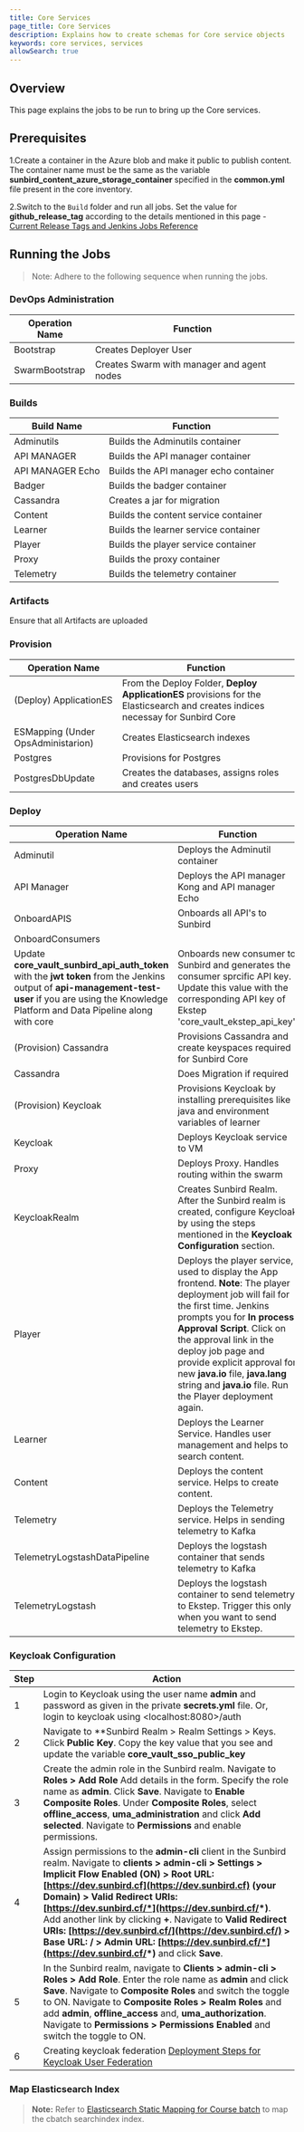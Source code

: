 ```yaml
---
title: Core Services
page_title: Core Services
description: Explains how to create schemas for Core service objects
keywords: core services, services
allowSearch: true
---
```


## Overview
This page explains the jobs to be run to bring up the Core services. 

## Prerequisites

1.Create a container in the Azure blob and make it public to publish content. The container name must be the same as the variable **sunbird_content_azure_storage_container** specified in the **common.yml** file present in the core inventory.

2.Switch to the `Build` folder and run all jobs. Set the value for **github_release_tag** according to the details mentioned in this page - [Current Release Tags and Jenkins Jobs Reference](developer-docs/server-installation/current_release_tags_n_jenkins_jobs)

## Running the Jobs
    
> Note: Adhere to the following sequence when running the jobs.

### DevOps Administration

| Operation Name | Function |
|--------------------|-----------| 
| Bootstrap | Creates Deployer User | 
| SwarmBootstrap | Creates Swarm with manager and agent nodes |

### Builds

| Build Name | Function |
|--------------------|-----------| 
| Adminutils | Builds the Adminutils container |
| API MANAGER | Builds the API manager container | 
| API MANAGER Echo | Builds the API manager echo container | 
| Badger | Builds the badger container |
| Cassandra | Creates a jar for migration |
| Content | Builds the content service container | 
| Learner | Builds the learner service container | 
 | Player | Builds the player service container |
 | Proxy | Builds the proxy container |  
 | Telemetry | Builds the telemetry container |

### Artifacts  
Ensure that all Artifacts are uploaded

### Provision

| Operation Name | Function |
|--------------------|-----------| 
| (Deploy) ApplicationES | From the Deploy Folder, **Deploy ApplicationES** provisions for the Elasticsearch and creates indices necessay for Sunbird Core|
| ESMapping (Under OpsAdministarion) | Creates Elasticsearch indexes |
| Postgres | Provisions for Postgres |
| PostgresDbUpdate | Creates the databases, assigns roles and creates users |

### Deploy

| Operation Name | Function |
|--------------------|-----------| 
| Adminutil | Deploys the Adminutil container | 
| API Manager | Deploys the API manager Kong and API manager Echo | 
| OnboardAPIS | Onboards all API's to Sunbird | 
| OnboardConsumers 
Update **core_vault_sunbird_api_auth_token** with the **jwt token** from the Jenkins output of **api-management-test-user** if you are using the Knowledge Platform and Data Pipeline along with core| Onboards new consumer to Sunbird and generates the consumer sprcific API key. Update this value with the corresponding API key of Ekstep 'core_vault_ekstep_api_key'. |   
| (Provision) Cassandra | Provisions Cassandra and create keyspaces required for Sunbird Core | 
| Cassandra | Does Migration if required | 
| (Provision) Keycloak | Provisions Keycloak by installing prerequisites like java and environment variables of learner | 
| Keycloak | Deploys Keycloak service to VM |  
| Proxy | Deploys Proxy. Handles routing within the swarm |  
| KeycloakRealm | Creates Sunbird Realm. After the Sunbird realm is created, configure Keycloak by using the steps mentioned in the **Keycloak Configuration** section. |
| Player | Deploys the player service, used to display the App frontend. **Note**: The player deployment job will fail for the first time. Jenkins prompts you for **In process Approval Script**. Click on the approval link in the deploy job page and provide explicit approval for new **java.io** file, **java.lang** string and **java.io** file. Run the Player deployment again.|
| Learner | Deploys the Learner Service. Handles user management and helps to search content. |  
| Content | Deploys the content service. Helps to create content. |  
| Telemetry | Deploys the Telemetry service. Helps in sending telemetry to Kafka|
| TelemetryLogstashDataPipeline | Deploys the logstash container that sends telemetry to Kafka|
| TelemetryLogstash | Deploys the logstash container to send telemetry to Ekstep. Trigger this only when you want to send telemetry to Ekstep.|

### Keycloak Configuration 

|Step | Action|
|------|-------|
|1 | Login to Keycloak using the user name **admin** and password as given in the private **secrets.yml** file. Or, login to keycloak using &#60;localhost:8080&#62;/auth | 
|2 | Navigate to **Sunbird Realm > Realm Settings > Keys. Click **Public Key**. Copy the key value that you see and update the variable **core_vault_sso_public_key**|  
| 3 | Create the admin role in the Sunbird realm. Navigate to **Roles > Add Role** Add details in the form. Specify the role name as **admin**. Click **Save**. Navigate to **Enable Composite Roles**. Under **Composite Roles**, select **offline_access**, **uma_administration** and click **Add selected**. Navigate to **Permissions** and enable permissions.|  
|4 | Assign permissions to the **admin-cli** client in the Sunbird realm. Navigate to **clients > admin-cli > Settings > Implicit Flow Enabled (ON) > Root URL: [https://dev.sunbird.cf](https://dev.sunbird.cf) (your Domain) > Valid Redirect URIs: [https://dev.sunbird.cf/*](https://dev.sunbird.cf/*)**.  Add another link by clicking **+**. Navigate to **Valid Redirect URIs: [https://dev.sunbird.cf/](https://dev.sunbird.cf/) > Base URL: / > Admin URL: [https://dev.sunbird.cf/*](https://dev.sunbird.cf/*)** and click **Save**.|  
|5 | In the Sunbird realm, navigate to **Clients > admin-cli > Roles > Add Role**. Enter the role name as **admin** and click **Save**. Navigate to **Composite Roles** and switch the toggle to ON. Navigate to **Composite Roles > Realm Roles** and  add **admin**, **offline_access** and, **uma_authorization**. Navigate to **Permissions > Permissions Enabled** and switch the toggle to ON. |
| 6 | Creating keycloak federation [Deployment Steps for Keycloak User Federation](developer-docs/server-installation/keycloak_user_federation)|

### Map Elasticsearch Index

> **Note:** Refer to [Elasticsearch Static Mapping for Course batch](developer-docs/server-installation/elasticsearch_static_mapping_course_batch/) to map the cbatch searchindex index. 
